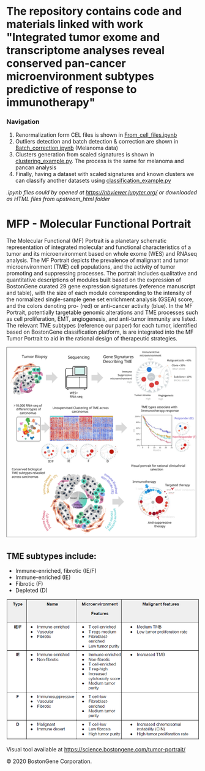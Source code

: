 # The repository contains code and materials linked with work "Integrated tumor exome and transcriptome analyses reveal conserved pan-cancer microenvironment subtypes predictive of response to immunotherapy"

### Navigation

1. Renormalization form CEL files is shown in <a href="From_cell_files.ipynb">From_cell_files.ipynb</a>
1. Outliers detection and batch detection & correction are shown in <a href="Batch_correction.ipynb">Batch_correction.ipynb</a> (Melanoma data)
1. Clusters generation from scaled signatures is shown in <a href="clustering_example.py">clustering_example.py</a>. The process is the same for melanoma and pancan analysis
1. Finally, having a dataset with scaled signatures and known clusters we can classify another datasets using <a href="classification_example.py">classification_example.py</a> 

_.ipynb files could by opened at https://nbviewer.jupyter.org/ or downloaded as HTML files from upstream_html folder_


# MFP - Molecular Functional Portrait

The Molecular Functional (MF) Portrait is a planetary schematic representation of integrated molecular and functional characteristics of a tumor and its microenvironment based on whole exome (WES) and RNAseq analysis. The MF Portrait depicts the prevalence of malignant and tumor microenvironment (TME) cell populations, and the activity of tumor promoting and suppressing processes. The portrait includes qualitative and quantitative descriptions of modules built based on the expression of BostonGene curated 29 gene expression signatures (reference manuscript and table), with the size of each module corresponding to the intensity of the normalized single-sample gene set enrichment analysis (GSEA) score, and the colors denoting pro- (red) or anti-cancer activity (blue). In the MF Portrait, potentially targetable genomic alterations and TME processes such as cell proliferation, EMT, angiogenesis, and anti-tumor immunity are listed. The relevant TME subtypes (reference our paper) for each tumor, identified based on BostonGene classification platform, is are integrated into the MF Tumor Portrait to aid in the rational design of therapeutic strategies.


![Graphical abstract](img/Abstract.svg?raw=true "Molecular Functional Portrait")

## TME subtypes include:

* Immune-enriched, fibrotic (IE/F)
* Immune-enriched (IE)
* Fibrotic (F)
* Depleted (D)

![mfp_characteristics](img/mfp_characteristics.png?raw=true "MFP characteristics")

Visual tool available at https://science.bostongene.com/tumor-portrait/<br>

© 2020 BostonGene Corporation.